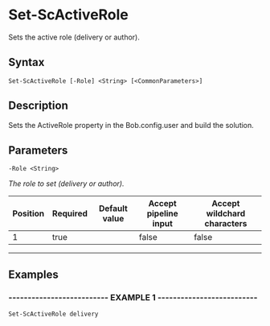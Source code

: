 

# Set-ScActiveRole

Sets the active role (delivery or author).
## Syntax

    Set-ScActiveRole [-Role] <String> [<CommonParameters>]


## Description

Sets the ActiveRole property in the Bob.config.user
and build the solution.





## Parameters

    
    -Role <String>
_The role to set (delivery or author)._

| Position | Required | Default value | Accept pipeline input | Accept wildchard characters |
| -------- | -------- | ------------- | --------------------- | --------------------------- |
| 1 | true |  | false | false |


----

    

## Examples

### -------------------------- EXAMPLE 1 --------------------------
    Set-ScActiveRole delivery































